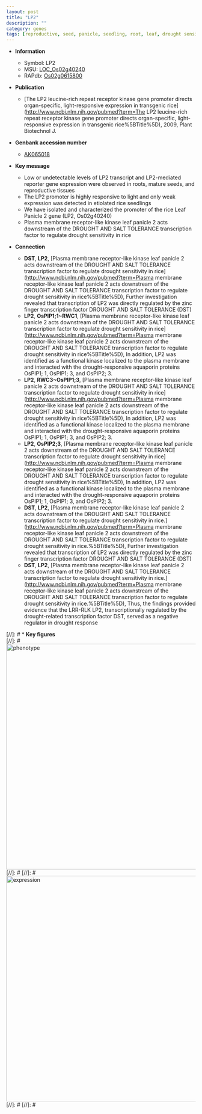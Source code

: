 ```yaml
---
layout: post
title: "LP2"
description: ""
category: genes
tags: [reproductive, seed, panicle, seedling, root, leaf, drought sensitivity, drought]
---
```


* **Information**  
    + Symbol: LP2  
    + MSU: [LOC_Os02g40240](http://rice.plantbiology.msu.edu/cgi-bin/ORF_infopage.cgi?orf=LOC_Os02g40240)  
    + RAPdb: [Os02g0615800](http://rapdb.dna.affrc.go.jp/viewer/gbrowse_details/irgsp1?name=Os02g0615800)  

* **Publication**  
    + [The LP2 leucine-rich repeat receptor kinase gene promoter directs organ-specific, light-responsive expression in transgenic rice](http://www.ncbi.nlm.nih.gov/pubmed?term=The LP2 leucine-rich repeat receptor kinase gene promoter directs organ-specific, light-responsive expression in transgenic rice%5BTitle%5D), 2009, Plant Biotechnol J.

* **Genbank accession number**  
    + [AK065018](http://www.ncbi.nlm.nih.gov/nuccore/AK065018)

* **Key message**  
    + Low or undetectable levels of LP2 transcript and LP2-mediated reporter gene expression were observed in roots, mature seeds, and reproductive tissues
    + The LP2 promoter is highly responsive to light and only weak expression was detected in etiolated rice seedlings
    + We have isolated and characterized the promoter of the rice Leaf Panicle 2 gene (LP2, Os02g40240)
    + Plasma membrane receptor-like kinase leaf panicle 2 acts downstream of the DROUGHT AND SALT TOLERANCE transcription factor to regulate drought sensitivity in rice

* **Connection**  
    + __DST__, __LP2__, [Plasma membrane receptor-like kinase leaf panicle 2 acts downstream of the DROUGHT AND SALT TOLERANCE transcription factor to regulate drought sensitivity in rice](http://www.ncbi.nlm.nih.gov/pubmed?term=Plasma membrane receptor-like kinase leaf panicle 2 acts downstream of the DROUGHT AND SALT TOLERANCE transcription factor to regulate drought sensitivity in rice%5BTitle%5D), Further investigation revealed that transcription of LP2 was directly regulated by the zinc finger transcription factor DROUGHT AND SALT TOLERANCE (DST)
    + __LP2__, __OsPIP1;1~RWC1__, [Plasma membrane receptor-like kinase leaf panicle 2 acts downstream of the DROUGHT AND SALT TOLERANCE transcription factor to regulate drought sensitivity in rice](http://www.ncbi.nlm.nih.gov/pubmed?term=Plasma membrane receptor-like kinase leaf panicle 2 acts downstream of the DROUGHT AND SALT TOLERANCE transcription factor to regulate drought sensitivity in rice%5BTitle%5D), In addition, LP2 was identified as a functional kinase localized to the plasma membrane and interacted with the drought-responsive aquaporin proteins OsPIP1; 1, OsPIP1; 3, and OsPIP2; 3.
    + __LP2__, __RWC3~OsPIP1;3__, [Plasma membrane receptor-like kinase leaf panicle 2 acts downstream of the DROUGHT AND SALT TOLERANCE transcription factor to regulate drought sensitivity in rice](http://www.ncbi.nlm.nih.gov/pubmed?term=Plasma membrane receptor-like kinase leaf panicle 2 acts downstream of the DROUGHT AND SALT TOLERANCE transcription factor to regulate drought sensitivity in rice%5BTitle%5D), In addition, LP2 was identified as a functional kinase localized to the plasma membrane and interacted with the drought-responsive aquaporin proteins OsPIP1; 1, OsPIP1; 3, and OsPIP2; 3.
    + __LP2__, __OsPIP2;3__, [Plasma membrane receptor-like kinase leaf panicle 2 acts downstream of the DROUGHT AND SALT TOLERANCE transcription factor to regulate drought sensitivity in rice](http://www.ncbi.nlm.nih.gov/pubmed?term=Plasma membrane receptor-like kinase leaf panicle 2 acts downstream of the DROUGHT AND SALT TOLERANCE transcription factor to regulate drought sensitivity in rice%5BTitle%5D), In addition, LP2 was identified as a functional kinase localized to the plasma membrane and interacted with the drought-responsive aquaporin proteins OsPIP1; 1, OsPIP1; 3, and OsPIP2; 3.
    + __DST__, __LP2__, [Plasma membrane receptor-like kinase leaf panicle 2 acts downstream of the DROUGHT AND SALT TOLERANCE transcription factor to regulate drought sensitivity in rice.](http://www.ncbi.nlm.nih.gov/pubmed?term=Plasma membrane receptor-like kinase leaf panicle 2 acts downstream of the DROUGHT AND SALT TOLERANCE transcription factor to regulate drought sensitivity in rice.%5BTitle%5D), Further investigation revealed that transcription of LP2 was directly regulated by the zinc finger transcription factor DROUGHT AND SALT TOLERANCE (DST)
    + __DST__, __LP2__, [Plasma membrane receptor-like kinase leaf panicle 2 acts downstream of the DROUGHT AND SALT TOLERANCE transcription factor to regulate drought sensitivity in rice.](http://www.ncbi.nlm.nih.gov/pubmed?term=Plasma membrane receptor-like kinase leaf panicle 2 acts downstream of the DROUGHT AND SALT TOLERANCE transcription factor to regulate drought sensitivity in rice.%5BTitle%5D), Thus, the findings provided evidence that the LRR-RLK LP2, transcriptionally regulated by the drought-related transcription factor DST, served as a negative regulator in drought response

[//]: # * **Key figures**  
[//]: # <img src="http://funRiceGenes.github.io/images/LP2.pheno.png" alt="phenotype"  style="width: 600px;"/>
[//]: # 
[//]: # <img src="http://funRiceGenes.github.io/images/LP2.exp.png" alt="expression"  style="width: 600px;"/>
[//]: # 
[//]: # 
